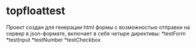 # topfloattest
Проект создан для генерации html формы с возможностью отправки на сервер в json-формате, включает в себя четыре директивы:
*testForm
*testInput
*testNumber
*testCheckbox
